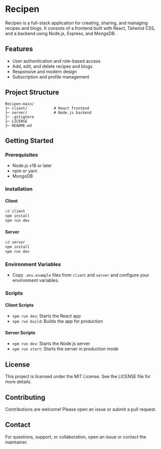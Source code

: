 # Recipen

Recipen is a full-stack application for creating, sharing, and managing recipes and blogs. It consists of a frontend built with React, Tailwind CSS, and a backend using Node.js, Express, and MongoDB.

## Features

* User authentication and role-based access
* Add, edit, and delete recipes and blogs
* Responsive and modern design
* Subscription and profile management

## Project Structure

```
Recipen-main/
├─ client/            # React frontend
├─ server/            # Node.js backend
├─ .gitignore
├─ LICENSE
├─ README.md
```

## Getting Started

### Prerequisites

* Node.js v18 or later
* npm or yarn
* MongoDB

### Installation

#### Client

```bash
cd client
npm install
npm run dev
```

#### Server

```bash
cd server
npm install
npm run dev
```

### Environment Variables

* Copy `.env.example` files from `client` and `server` and configure your environment variables.

### Scripts

#### Client Scripts

* `npm run dev`: Starts the React app
* `npm run build`: Builds the app for production

#### Server Scripts

* `npm run dev`: Starts the Node.js server
* `npm run start`: Starts the server in production mode

## License

This project is licensed under the MIT License. See the LICENSE file for more details.

## Contributing

Contributions are welcome! Please open an issue or submit a pull request.

## Contact

For questions, support, or collaboration, open an issue or contact the maintainer.
